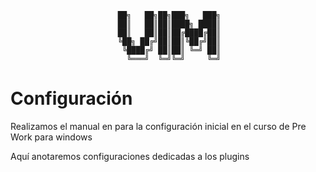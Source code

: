                             ██╗   ██╗██╗███╗   ███╗
                            ██║   ██║██║████╗ ████║
                            ██║   ██║██║██╔████╔██║
                            ╚██╗ ██╔╝██║██║╚██╔╝██║
                             ╚████╔╝ ██║██║ ╚═╝ ██║
                              ╚═══╝  ╚═╝╚═╝     ╚═╝
                                                  

# Configuración

Realizamos el manual en para la configuración inicial en el curso de Pre Work para windows

Aquí anotaremos configuraciones dedicadas a los plugins

